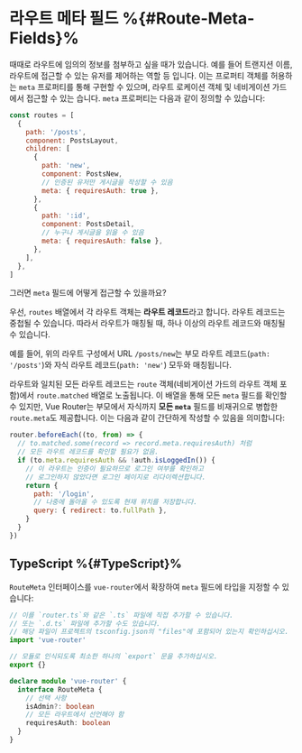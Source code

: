 # 라우트 메타 필드 %{#Route-Meta-Fields}%

<VueSchoolLink v-if="false"
  href="https://vueschool.io/lessons/route-meta-fields"
  title="Learn how to use route meta fields"
/>

때때로 라우트에 임의의 정보를 첨부하고 싶을 때가 있습니다. 예를 들어 트랜지션 이름, 라우트에 접근할 수 있는 유저를 제어하는 역할 등 입니다. 이는 프로퍼티 객체를 허용하는 `meta` 프로퍼티를 통해 구현할 수 있으며, 라우트 로케이션 객체 및 네비게이션 가드에서 접근할 수 있는 습니다. `meta` 프로퍼티는 다음과 같이 정의할 수 있습니다:

```js
const routes = [
  {
    path: '/posts',
    component: PostsLayout,
    children: [
      {
        path: 'new',
        component: PostsNew,
        // 인증된 유저만 게시글을 작성할 수 있음
        meta: { requiresAuth: true },
      },
      {
        path: ':id',
        component: PostsDetail,
        // 누구나 게시글을 읽을 수 있음
        meta: { requiresAuth: false },
      },
    ],
  },
]
```

그러면 `meta` 필드에 어떻게 접근할 수 있을까요?

<!-- TODO: the explanation about route records should be explained before and things should be moved here -->

우선, `routes` 배열에서 각 라우트 객체는 **라우트 레코드**라고 합니다. 라우트 레코드는 중첩될 수 있습니다. 따라서 라우트가 매칭될 때, 하나 이상의 라우트 레코드와 매칭될 수 있습니다.

예를 들어, 위의 라우트 구성에서 URL `/posts/new`는 부모 라우트 레코드(`path: '/posts'`)와 자식 라우트 레코드(`path: 'new'`) 모두와 매칭됩니다.

라우트와 일치된 모든 라우트 레코드는 `route` 객체(네비게이션 가드의 라우트 객체 포함)에서 `route.matched` 배열로 노출됩니다. 이 배열을 통해 모든 `meta` 필드를 확인할 수 있지만, Vue Router는 부모에서 자식까지 **모든 `meta`** 필드를 비재귀으로 병합한 `route.meta`도 제공합니다. 이는 다음과 같이 간단하게 작성할 수 있음을 의미합니다:

```js
router.beforeEach((to, from) => {
  // to.matched.some(record => record.meta.requiresAuth) 처럼
  // 모든 라우트 레코드를 확인할 필요가 없음.
  if (to.meta.requiresAuth && !auth.isLoggedIn()) {
    // 이 라우트는 인증이 필요하므로 로그인 여부를 확인하고
    // 로그인하지 않았다면 로그인 페이지로 리다이렉션합니다.
    return {
      path: '/login',
      // 나중에 돌아올 수 있도록 현재 위치를 저장합니다.
      query: { redirect: to.fullPath },
    }
  }
})
```

## TypeScript %{#TypeScript}%

`RouteMeta` 인터페이스를 `vue-router`에서 확장하여 `meta` 필드에 타입을 지정할 수 있습니다:

```ts
// 이를 `router.ts`와 같은 `.ts` 파일에 직접 추가할 수 있습니다.
// 또는 `.d.ts` 파일에 추가할 수도 있습니다.
// 해당 파일이 프로젝트의 tsconfig.json의 "files"에 포함되어 있는지 확인하십시오.
import 'vue-router'

// 모듈로 인식되도록 최소한 하나의 `export` 문을 추가하십시오.
export {}

declare module 'vue-router' {
  interface RouteMeta {
    // 선택 사항
    isAdmin?: boolean
    // 모든 라우트에서 선언해야 함
    requiresAuth: boolean
  }
}
```
